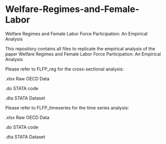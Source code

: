 # Welfare-Regimes-and-Female-Labor
Welfare Regimes and Female Labor Force Participation: An Empirical Analysis

This repository contains all files to replicate the empirical analysis of the paper Welfare Regimes and Female Labor Force Participation: An Empirical Analysis

Please refer to FLFP_reg for the cross-sectional analysis:

.xlsx Raw OECD Data

.do STATA code

.dta STATA Dataset


Please refer to FLFP_timeseries for the time series analysis:

.xlsx Raw OECD Data

.do STATA code

.dta STATA Dataset
